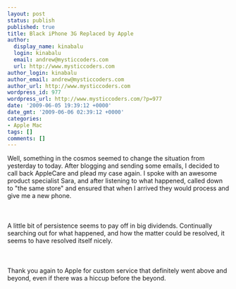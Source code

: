 ```yaml
---
layout: post
status: publish
published: true
title: Black iPhone 3G Replaced by Apple
author:
  display_name: kinabalu
  login: kinabalu
  email: andrew@mysticcoders.com
  url: http://www.mysticcoders.com
author_login: kinabalu
author_email: andrew@mysticcoders.com
author_url: http://www.mysticcoders.com
wordpress_id: 977
wordpress_url: http://www.mysticcoders.com/?p=977
date: '2009-06-05 19:39:12 +0000'
date_gmt: '2009-06-06 02:39:12 +0000'
categories:
- Apple Mac
tags: []
comments: []
---
```

<p>Well, something in the cosmos seemed to change the situation from yesterday to today.  After blogging and sending some emails, I decided to call back AppleCare and plead my case again.  I spoke with an awesome product specialist Sara, and after listening to what happened, called down to "the same store" and ensured that when I arrived they would process and give me a new phone.<br />
<br &#47;><br &#47;><br />
A little bit of persistence seems to pay off in big dividends.  Continually searching out for what happened, and how the matter could be resolved, it seems to have resolved itself nicely.<br />
<br &#47;><br &#47;><br />
Thank you again to Apple for custom service that definitely went above and beyond, even if there was a hiccup before the beyond. </p>

